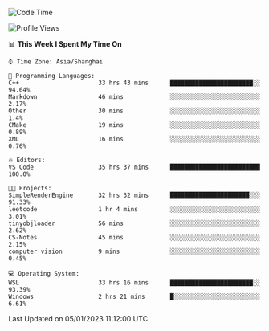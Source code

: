 <!--START_SECTION:waka-->
![Code Time](http://img.shields.io/badge/Code%20Time-550%20hrs%2040%20mins-blue)

![Profile Views](http://img.shields.io/badge/Profile%20Views-1-blue)

📊 **This Week I Spent My Time On** 

```text
⌚︎ Time Zone: Asia/Shanghai

💬 Programming Languages: 
C++                      33 hrs 43 mins      ███████████████████████░░   94.64% 
Markdown                 46 mins             ░░░░░░░░░░░░░░░░░░░░░░░░░   2.17% 
Other                    30 mins             ░░░░░░░░░░░░░░░░░░░░░░░░░   1.4% 
CMake                    19 mins             ░░░░░░░░░░░░░░░░░░░░░░░░░   0.89% 
XML                      16 mins             ░░░░░░░░░░░░░░░░░░░░░░░░░   0.76%

🔥 Editors: 
VS Code                  35 hrs 37 mins      █████████████████████████   100.0%

🐱‍💻 Projects: 
SimpleRenderEngine       32 hrs 32 mins      ██████████████████████░░░   91.33% 
leetcode                 1 hr 4 mins         ░░░░░░░░░░░░░░░░░░░░░░░░░   3.01% 
tinyobjloader            56 mins             ░░░░░░░░░░░░░░░░░░░░░░░░░   2.62% 
CS-Notes                 45 mins             ░░░░░░░░░░░░░░░░░░░░░░░░░   2.15% 
computer vision          9 mins              ░░░░░░░░░░░░░░░░░░░░░░░░░   0.45%

💻 Operating System: 
WSL                      33 hrs 16 mins      ███████████████████████░░   93.39% 
Windows                  2 hrs 21 mins       █░░░░░░░░░░░░░░░░░░░░░░░░   6.61%

```


 Last Updated on 05/01/2023 11:12:00 UTC
<!--END_SECTION:waka-->